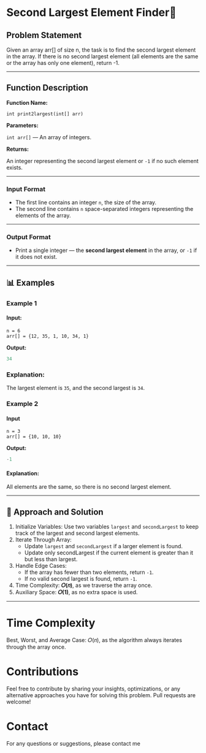 # Second Largest Element Finder🥈

## Problem Statement

Given an array arr[] of size n, the task is to find the second largest element in the array. If there is no second largest element (all elements are the same or the array has only one element), return -1.

---

## Function Description

**Function Name:**

```
int print2largest(int[] arr)
```

**Parameters:**

`int arr[]` — An array of integers.

**Returns:**

An integer representing the second largest element or `-1` if no such element exists.

---

### **Input Format**

- The first line contains an integer `n`, the size of the array.
- The second line contains `n` space-separated integers representing the elements of the array.

---

### **Output Format**

- Print a single integer — the **second largest element** in the array, or `-1` if it does not exist.

---

## 📊 Examples

### Example 1

#### Input:

```
n = 6
arr[] = {12, 35, 1, 10, 34, 1}

```

**Output:**

```java
34
```

### Explanation:

The largest element is `35`, and the second largest is `34`.

### Example 2

#### Input

```
n = 3
arr[] = {10, 10, 10}

```

**Output:**

```java
-1
```

#### Explanation:

All elements are the same, so there is no second largest element.

---

## 🧠 Approach and Solution

1. Initialize Variables: Use two variables `largest` and `secondLargest` to keep track of the largest and second largest elements.
2. Iterate Through Array:
   - Update `largest` and `secondLargest` if a larger element is found.
   - Update only secondLargest if the current element is greater than it but less than largest.
3. Handle Edge Cases:
   - If the array has fewer than two elements, return `-1`.
   - If no valid second largest is found, return `-1`.
4. Time Complexity: **𝑂(𝑛)**, as we traverse the array once.
5. Auxiliary Space: **𝑂(1)**, as no extra space is used.

---

# Time Complexity

Best, Worst, and Average Case: 𝑂(𝑛), as the algorithm always iterates through the array once.

# Contributions

Feel free to contribute by sharing your insights, optimizations, or any alternative approaches you have for solving this problem. Pull requests are welcome!

# Contact

For any questions or suggestions, please contact me
